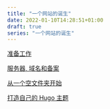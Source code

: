 ```yaml
---
title: "一个网站的诞生"
date: 2022-01-10T14:28:51+01:00
draft: true
series: "一个网站的诞生"
---
```


[准备工作](准备工作.md)

[服务器, 域名和备案]()

[从一个空文件夹开始](从一个空文件夹开始.md)

[打造自己的 Hugo 主题](打造自己的Hugo主题.md)